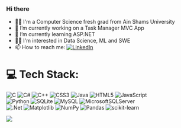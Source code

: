 ### Hi there

- 👩‍💻 I'm a Computer Science fresh grad from Ain Shams University
- 🔭 I’m currently working on a Task Manager MVC App
- 🌱 I’m currently learning ASP.NET
- 🐱‍💻 I'm interested in Data Science, ML and SWE
- 📫 How to reach me:  [![LinkedIn](https://img.shields.io/badge/LinkedIn-%230077B5.svg?logo=linkedin&logoColor=white)](https://www.linkedin.com/in/menna-afify-ab51471b8/) 



# 💻 Tech Stack:
![C](https://img.shields.io/badge/c-%2300599C.svg?style=flat&logo=c&logoColor=white) ![C#](https://img.shields.io/badge/c%23-%23239120.svg?style=flat&logo=csharp&logoColor=white) ![C++](https://img.shields.io/badge/c++-%2300599C.svg?style=flat&logo=c%2B%2B&logoColor=white) ![CSS3](https://img.shields.io/badge/css3-%231572B6.svg?logo=css3&logoColor=white) ![Java](https://img.shields.io/badge/java-%23ED8B00.svg?logo=openjdk&logoColor=white) ![HTML5](https://img.shields.io/badge/html5-%23E34F26.svg?logo=html5&logoColor=white) ![JavaScript](https://img.shields.io/badge/javascript-%23323330.svg?logo=javascript&logoColor=%23F7DF1E) <br> ![Python](https://img.shields.io/badge/python-3670A0?logo=python&logoColor=ffdd54) ![SQLite](https://img.shields.io/badge/sqlite-%2307405e.svg?&logo=sqlite&logoColor=white) ![MySQL](https://img.shields.io/badge/mysql-%2300000f.svg?logo=mysql&logoColor=white) ![MicrosoftSQLServer](https://img.shields.io/badge/Microsoft%20SQL%20Server-CC2927?&logo=microsoft%20sql%20server&logoColor=white) <br> ![.Net](https://img.shields.io/badge/.NET-5C2D91?&logo=.net&logoColor=white)
![Matplotlib](https://img.shields.io/badge/Matplotlib-%23ffffff.svg?logo=Matplotlib&logoColor=black) ![NumPy](https://img.shields.io/badge/numpy-%23013243.svg?logo=numpy&logoColor=white) ![Pandas](https://img.shields.io/badge/pandas-%23150458.svg?logo=pandas&logoColor=white) ![scikit-learn](https://img.shields.io/badge/scikit--learn-%23F7931E.svg?logo=scikit-learn&logoColor=white)



![](https://github-readme-stats.vercel.app/api/top-langs/?username=usernamenna&theme=radical&hide_border=false&include_all_commits=true&count_private=true&layout=compact)


<!-- Proudly created with GPRM ( https://gprm.itsvg.in ) -->

